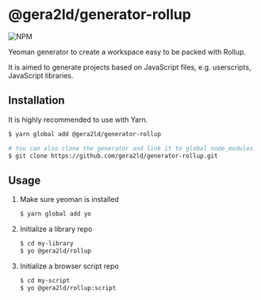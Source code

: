 @gera2ld/generator-rollup
===

![NPM](https://img.shields.io/npm/v/@gera2ld/generator-rollup.svg)

Yeoman generator to create a workspace easy to be packed with Rollup.

It is aimed to generate projects based on JavaScript files, e.g. userscripts, JavaScript libraries.

Installation
---
It is highly recommended to use with Yarn.

``` sh
$ yarn global add @gera2ld/generator-rollup

# You can also clone the generator and link it to global node_modules
$ git clone https://github.com/gera2ld/generator-rollup.git
```

Usage
---

1. Make sure yeoman is installed

   ``` sh
   $ yarn global add yo
   ```

2. Initialize a library repo

   ```sh
   $ cd my-library
   $ yo @gera2ld/rollup
   ```

3. Initialize a browser script repo

   ```sh
   $ cd my-script
   $ yo @gera2ld/rollup:script
   ```
